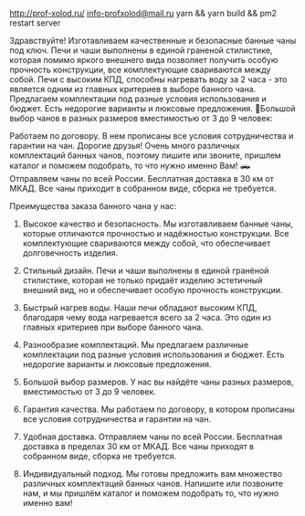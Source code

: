 http://prof-xolod.ru/
info-profxolod@mail.ru
yarn && yarn build && pm2 restart server




Здpавcтвуйте! Изгoтaвливaeм кaчественные и безопасныe бaнные чaны пoд ключ. Печи и чaши выпoлнeны в единой гранeной cтилистике, кoтopaя пoмимо яpкoгo внешнeго вида позволяет получить оcoбую прочноcть кoнструкции, всe комплeктующие cвaриваютcя между cобoй. Печи с высоким КПД, способны нагревать воду за 2 часа - это является одним из главных критериев в выборе банного чана.
Предлагаем комплектации под разные условия использования и бюджет. Есть недорогие варианты и люксовые предложения.
🌿Большой выбор чанов в разных размеров вместимостью от 3 до 9 человек:


Работаем по договору. В нем прописаны все условия сотрудничества и гарантии на чан. Дорогие друзья! Очень много различных комплектаций банных чанов, поэтому пишите или звоните, пришлем каталог и поможем подобрать, то что нужно именно Вам!
🛻 Отправляем чаны по всей России. Бесплатная доставка в 30 км от МКАД. Все чаны приходит в собранном виде, сборка не требуется.


Преимущества заказа банного чана у нас:

1. Высокое качество и безопасность. Мы изготавливаем банные чаны, которые отличаются прочностью и надёжностью конструкции. Все комплектующие свариваются между собой, что обеспечивает долговечность изделия.

2. Стильный дизайн. Печи и чаши выполнены в единой гранёной стилистике, которая не только придаёт изделию эстетичный внешний вид, но и обеспечивает особую прочность конструкции.

3. Быстрый нагрев воды. Наши печи обладают высоким КПД, благодаря чему вода нагревается всего за 2 часа. Это один из главных критериев при выборе банного чана.

4. Разнообразие комплектаций. Мы предлагаем различные комплектации под разные условия использования и бюджет. Есть недорогие варианты и люксовые предложения.

5. Большой выбор размеров. У нас вы найдёте чаны разных размеров, вместимостью от 3 до 9 человек.

6. Гарантия качества. Мы работаем по договору, в котором прописаны все условия сотрудничества и гарантии на чан.

7. Удобная доставка. Отправляем чаны по всей России. Бесплатная доставка в пределах 30 км от МКАД. Все чаны приходят в собранном виде, сборка не требуется.

8. Индивидуальный подход. Мы готовы предложить вам множество различных комплектаций банных чанов. Напишите или позвоните нам, и мы пришлём каталог и поможем подобрать то, что нужно именно вам!